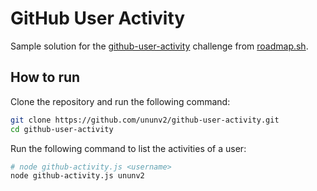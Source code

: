 # GitHub User Activity

Sample solution for the [github-user-activity](https://roadmap.sh/projects/github-user-activity) challenge from [roadmap.sh](https://roadmap.sh/).

## How to run

Clone the repository and run the following command:

```bash
git clone https://github.com/ununv2/github-user-activity.git
cd github-user-activity
```

Run the following command to list the activities of a user:

```bash
# node github-activity.js <username>
node github-activity.js ununv2
```
